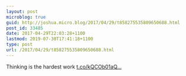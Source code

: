 ```yaml
---
layout: post
microblog: true
guid: http://joshua.micro.blog/2017/04/29/t858275535809650688.html
post_id: 33485
date: 2017-04-29T22:03:28+1100
lastmod: 2019-07-30T17:41:18+1100
type: post
url: /2017/04/29/t858275535809650688.html
---
```

Thinking is the hardest work [t.co/kQCOb01aQ...](https://t.co/kQCOb01aQa)
